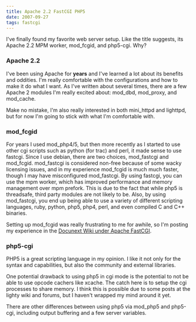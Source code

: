 ```yaml
---
title: Apache 2.2 FastCGI PHP5
date: 2007-09-27
tags: fastcgi
---
```

I've finally found my favorite web server setup. Like the title suggests, its Apache 2.2 MPM worker, mod_fcgid, and php5-cgi. Why?
<h3>Apache 2.2</h3>

I've been using Apache for <b>years</b> and I've learned a lot about its benefits and oddities. I'm really comfortable with the configurations and how to make it do what I want. As I've written about several times, there are a few Apache 2 modules I'm really excited about: mod_dbd, mod_proxy, and mod_cache.

Make no mistake, I'm also really interested in both mini_httpd and lighttpd, but for now I'm going to stick with what I'm comfortable with.
<h3>mod_fcgid</h3>

For years I used mod_php4/5, but then more recently as I started to use other cgi scripts such as python (for trac) and perl, it made sense to use fastcgi. Since I use debian, there are two choices, mod_fastcgi and mod_fcgid. mod_fastcgi is considered non-free because of some wacky licensing issues, and in my experience mod_fcgid is much much faster, though I may have misconfigured mod_fastcgi. By using fastcgi, you can use the mpm worker, which has improved performance and memory management over mpm prefork. This is due to the fact that while php5 is threadsafe, third party modules are not likely to be. Also, by using mod_fastcgi, you end up being able to use a variety of different scripting languages, ruby, python, php5, php4, perl, and even compiled C and C++ binaries.

Setting up mod_fcgid was really frustrating to me for awhile, so I'm posting my experience in the <a href="http://www.docunext.com/">Docunext Wiki under Apache FastCGI</a>.
<h3>php5-cgi</h3>

PHP5 is a great scripting language in my opinion. I like it not only for the syntax and capabilities, but also the community and external libraries.

One potential drawback to using php5 in cgi mode is the potential to not be able to use opcode cachers like xcache. The catch here is to setup the cgi processes to share memory. I think this is possible due to some posts at the lighty wiki and forums, but I haven't wrapped my mind around it yet.

There are other differences between using php5 via mod_php5 and php5-cgi, including output buffering and a few server variables.

